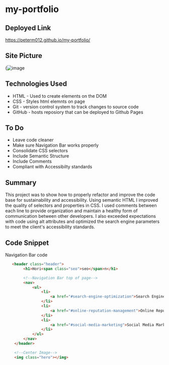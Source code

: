# my-portfolio

## Deployed Link
https://peterm012.github.io/my-portfolio/

## Site Picture 
(![image](https://user-images.githubusercontent.com/110750833/192427540-01fbde0b-feac-40a2-940f-9f6b98259459.png)

## Technologies Used
- HTML - Used to create elements on the DOM
- CSS - Styles html elemnts on page 
- Git - version control system to track changes to source code
- GitHub - hosts reposiory that can be deployed to Github Pages

## To Do
- Leave code cleaner
- Make sure Navigation Bar works properly
- Consolidate CSS selectors
- Include Semantic Structure
- Include Comments
- Compliant with Accessibilty standards

## Summary 
This project was to show how to properly refactor and improve the code base for sustainability and accessibility. Using semantic HTML I improved the quality of selectors and properties in CSS. I used comments between each line to provide organization and maintain a healthy form of communication between other developers. I also exceeded expectations with code using alt attributes and optimized the search engine parameters to meet the client's accessibility standards.

## Code Snippet
Navigation Bar code
```html
   <header class="header">
        <h1>Hori<span class="seo">seo</span>n</h1>

        <!--Navigation Bar top of page--> 
        <nav>
            <ul>
                <li>
                    <a href="#search-engine-optimization">Search Engine Optimization</a>
                </li>
                <li>
                    <a href="#online-reputation-management">Online Reputation Management</a>
                </li>
                <li>
                    <a href="#social-media-marketing">Social Media Marketing</a>
                </li>
            </ul>
        </nav>
    </header>

    <!--Center Image--> 
    <img class="hero"></img>
    
```
